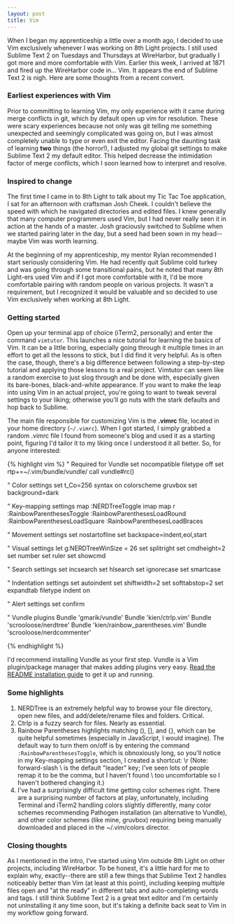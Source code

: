 ```yaml
---
layout: post
title: Vim
---
```

When I began my apprenticeship a little over a month ago, I decided to use Vim exclusively whenever I was working on 8th Light projects. I still used Sublime Text 2 on Tuesdays and Thursdays at WireHarbor, but gradually I got more and more comfortable with Vim. Earlier this week, I arrived at 1871 and fired up the WireHarbor code in... Vim. It appears the end of Sublime Text 2 is nigh. Here are some thoughts from a recent convert.

### Earliest experiences with Vim
Prior to committing to learning Vim, my only experience with it came during merge conflicts in git, which by default open up vim for resolution. These were scary experiences because not only was git telling me something unexpected and seemingly complicated was going on, but I was almost completely unable to type or even exit the editor. Facing the daunting task of learning **two** things (the horror!), I adjusted my global git settings to make Sublime Text 2 my default editor. This helped decrease the intimidation factor of merge conflicts, which I soon learned how to interpret and resolve.

### Inspired to change
The first time I came in to 8th Light to talk about my Tic Tac Toe application, I sat for an afternoon with craftsman Josh Cheek. I couldn't believe the speed with which he navigated directories and edited files. I knew generally that many computer programmers used Vim, but I had never really seen it in action at the hands of a master. Josh graciously switched to Sublime when we started pairing later in the day, but a seed had been sown in my head--maybe Vim was worth learning.

At the beginning of my apprenticeship, my mentor Rylan recommended I start seriously considering Vim. He had recently quit Sublime cold turkey and was going through some transitional pains, but he noted that many 8th Light-ers used Vim and if I got more comfortable with it, I'd be more comfortable pairing with random people on various projects. It wasn't a requirement, but I recognized it would be valuable and so decided to use Vim exclusively when working at 8th Light.

### Getting started
Open up your terminal app of choice (iTerm2, personally) and enter the command `vimtutor`. This launches a nice tutorial for learning the basics of Vim. It can be a little boring, especially going through it multiple times in an effort to get all the lessons to stick, but I did find it very helpful. As is often the case, though, there's a big difference between following a step-by-step tutorial and applying those lessons to a real project. Vimtutor can seem like a random exercise to just slog through and be done with, especially given its bare-bones, black-and-white appearance. If you want to make the leap into using Vim in an actual project, you're going to want to tweak several settings to your liking; otherwise you'll go nuts with the stark defaults and hop back to Sublime.

The main file responsible for customizing Vim is the **.vimrc** file, located in your home directory (`~/.vimrc`). When I got started, I simply grabbed a random .vimrc file I found from someone's blog and used it as a starting point, figuring I'd tailor it to my liking once I understood it all better. So, for anyone interested:

{% highlight vim %}
" Required for Vundle
set nocompatible
filetype off
set rtp+=~/.vim/bundle/vundle/
call vundle#rc()


" Color settings
set t_Co=256
syntax on
colorscheme gruvbox
set background=dark


" Key-mapping settings
map <leader><leader> :NERDTreeToggle<CR>
imap <C-c> <ESC>
map <leader>r :RainbowParenthesesToggle<CR> :RainbowParenthesesLoadRound<CR> :RainbowParenthesesLoadSquare<CR> :RainbowParenthesesLoadBraces<CR>


" Movement settings
set nostartofline
set backspace=indent,eol,start


" Visual settings
let g:NERDTreeWinSize = 26
set splitright
set cmdheight=2
set number
set ruler
set showcmd


" Search settings
set incsearch
set hlsearch
set ignorecase
set smartcase


" Indentation settings
set autoindent
set shiftwidth=2
set softtabstop=2
set expandtab
filetype indent on


" Alert settings
set confirm


" Vundle plugins
Bundle 'gmarik/vundle'
Bundle 'kien/ctrlp.vim'
Bundle 'scrooloose/nerdtree'
Bundle 'kien/rainbow_parentheses.vim'
Bundle 'scrooloose/nerdcommenter'

{% endhighlight %}

I'd recommend installing Vundle as your first step. Vundle is a Vim plugin/package manager that makes adding plugins very easy. [Read the README installation guide](https://github.com/gmarik/Vundle.vim) to get it up and running.

### Some highlights
1. NERDTree is an extremely helpful way to browse your file directory, open new files, and add/delete/rename files and folders. Critical.
2. Ctrlp is a fuzzy search for files. Nearly as essential.
3. Rainbow Parentheses highlights matching (), [], and {}, which can be quite helpful sometimes (especially in JavaScript, I would imagine). The default way to turn them on/off is by entering the command `:RainbowParenthesesToggle`, which is obnoxiously long, so you'll notice in my Key-mapping settings section, I created a shortcut: \r (Note: forward-slash \ is the default "leader" key; I've seen lots of people remap it to be the comma, but I haven't found \ too uncomfortable so I haven't bothered changing it.)
4. I've had a surprisingly difficult time getting color schemes right. There are a surprising number of factors at play, unfortunately, including Terminal and iTerm2 handling colors slightly differently, many color schemes recommending Pathogen installation (an alternative to Vundle), and other color schemes (like mine, gruvbox) requiring being manually downloaded and placed in the ~/.vim/colors director.

### Closing thoughts
As I mentioned in the intro, I've started using Vim outside 8th Light on other projects, including WireHarbor. To be honest, it's a little hard for me to explain why, exactly--there are still a few things that Sublime Text 2 handles noticeably better than Vim (at least at this point), including keeping multiple files open and "at the ready" in different tabs and auto-completing words and tags. I still think Sublime Text 2 is a great text editor and I'm certainly not uninstalling it any time soon, but it's taking a definite back seat to Vim in my workflow going forward.